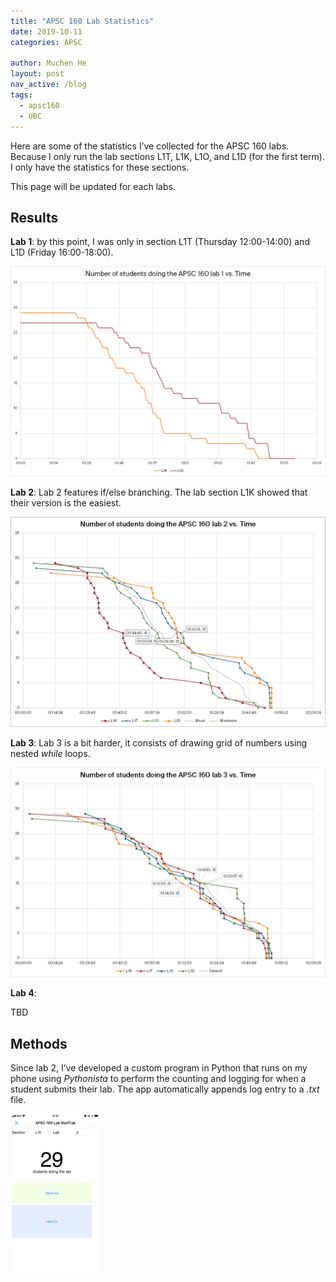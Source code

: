 ```yaml
---
title: "APSC 160 Lab Statistics"
date: 2019-10-11
categories: APSC

author: Muchen He
layout: post
nav_active: /blog
tags:
  - apsc160
  - UBC
---
```


Here are some of the statistics I’ve collected for the APSC 160 labs. Because I only run the lab sections L1T, L1K, L1O, and L1D (for the first term). I only have the statistics for these sections.

This page will be updated for each labs.



## Results

**Lab 1**: by this point, I was only in section L1T (Thursday 12:00-14:00) and L1D (Friday 16:00-18:00).

![1570840412209](assets/1570840412209.png)

**Lab 2**: Lab 2 features if/else branching. The lab section L1K showed that their version is the easiest.

![1570840448406](assets/1570840448406.png)

**Lab 3**: Lab 3 is a bit harder, it consists of drawing grid of numbers using nested *while* loops.

![1570840588898](assets/1570840588898.png)

**Lab 4**:

TBD



## Methods

Since lab 2, I’ve developed a custom program in Python that runs on my phone using *Pythonista* to perform the counting and logging for when a student submits their lab. The app automatically appends log entry to a *.txt* file.

<img src="assets/1570813361974.png" alt="1570813361974" style="zoom:25%;" />



